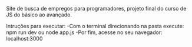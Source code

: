 Site de busca de empregos para programadores, projeto final do curso de JS do básico ao avançado.


Intruções para executar:
-Com o terminal direcionando na pasta execute: 
npm run dev 
ou
node app.js
-Por fim, acesse no seu navegador: localhost:3000
